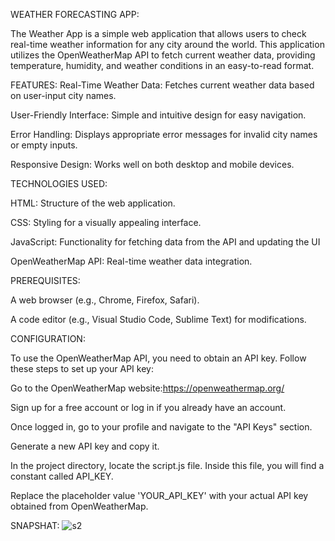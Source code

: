 WEATHER FORECASTING APP:
  
  The Weather App is a simple web application that allows users to check real-time weather information for any city around the world. 
  This application utilizes the OpenWeatherMap API to fetch current weather data, providing temperature, humidity, and weather conditions in an easy-to-read format.

FEATURES:
Real-Time Weather Data: Fetches current weather data based on user-input city names.

User-Friendly Interface: Simple and intuitive design for easy navigation.

Error Handling: Displays appropriate error messages for invalid city names or empty inputs.

Responsive Design: Works well on both desktop and mobile devices.

TECHNOLOGIES USED:

HTML: Structure of the web application.

CSS: Styling for a visually appealing interface.

JavaScript: Functionality for fetching data from the API and updating the UI

OpenWeatherMap API: Real-time weather data integration.

PREREQUISITES:

A web browser (e.g., Chrome, Firefox, Safari).

A code editor (e.g., Visual Studio Code, Sublime Text) for modifications.

CONFIGURATION:

To use the OpenWeatherMap API, you need to obtain an API key. Follow these steps to set up your API key:

Go to the OpenWeatherMap website:https://openweathermap.org/

Sign up for a free account or log in if you already have an account.

Once logged in, go to your profile and navigate to the "API Keys" section.

Generate a new API key and copy it.

In the project directory, locate the script.js file. Inside this file, you will find a constant called API_KEY.

Replace the placeholder value 'YOUR_API_KEY' with your actual API key obtained from OpenWeatherMap.

SNAPSHAT:
![s2](https://github.com/user-attachments/assets/d54d40f6-3b78-4090-b65e-fd8a349d2ade)

